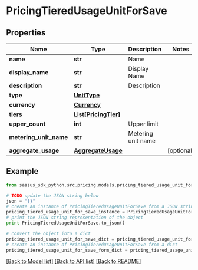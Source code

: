 # PricingTieredUsageUnitForSave


## Properties
Name | Type | Description | Notes
------------ | ------------- | ------------- | -------------
**name** | **str** | Name | 
**display_name** | **str** | Display Name | 
**description** | **str** | Description | 
**type** | [**UnitType**](UnitType.md) |  | 
**currency** | [**Currency**](Currency.md) |  | 
**tiers** | [**List[PricingTier]**](PricingTier.md) |  | 
**upper_count** | **int** | Upper limit | 
**metering_unit_name** | **str** | Metering unit name | 
**aggregate_usage** | [**AggregateUsage**](AggregateUsage.md) |  | [optional] 

## Example

```python
from saasus_sdk_python.src.pricing.models.pricing_tiered_usage_unit_for_save import PricingTieredUsageUnitForSave

# TODO update the JSON string below
json = "{}"
# create an instance of PricingTieredUsageUnitForSave from a JSON string
pricing_tiered_usage_unit_for_save_instance = PricingTieredUsageUnitForSave.from_json(json)
# print the JSON string representation of the object
print PricingTieredUsageUnitForSave.to_json()

# convert the object into a dict
pricing_tiered_usage_unit_for_save_dict = pricing_tiered_usage_unit_for_save_instance.to_dict()
# create an instance of PricingTieredUsageUnitForSave from a dict
pricing_tiered_usage_unit_for_save_form_dict = pricing_tiered_usage_unit_for_save.from_dict(pricing_tiered_usage_unit_for_save_dict)
```
[[Back to Model list]](../README.md#documentation-for-models) [[Back to API list]](../README.md#documentation-for-api-endpoints) [[Back to README]](../README.md)


